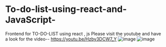 # To-do-list-using-react-and-JavaScript-
Frontend for TO-DO-LIST using react , js
Please visit the youtube and have a look for the video-- https://youtu.be/Hzby3DCW7_Y
![image](https://github.com/Swan2605/To-do-list-using-react-and-JavaScript-/assets/126018065/f11d8c08-e008-47de-b545-58a40fcc1281)
![image](https://github.com/Swan2605/To-do-list-using-react-and-JavaScript-/assets/126018065/ef5465e7-8ec6-4f27-a486-796ff781ca06)




